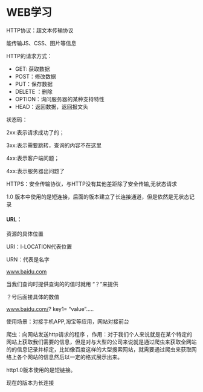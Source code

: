 # WEB学习

HTTP协议：超文本传输协议

能传输JS、CSS、图片等信息

HTTP的请求方式：

* GET: 获取数据
* POST：修改数据
* PUT：保存数据
* DELETE ：删除
* OPTION：询问服务器的某种支持特性
* HEAD：返回数据，返回报文头

状态码：

2xx:表示请求成功了的；

3xx:表示需要跳转，查询的内容不在这里

4xx:表示客户端问题；

4xx:表示服务器出问题了



HTTPS：安全传输协议，与HTTP没有其他差距除了安全传输,无状态请求

1.0 版本中使用的是短连接，后面的版本建立了长连接通道，但是依然是无状态记录

#### URL：

资源的具体位置

URI：l-LOCATION代表位置

URN：代表是名字

www.baidu.com

当我们查询时提供查询的的值时就用 “？”来提供

？号后面接具体的数值

www.baidu.com/? key1= “value”.....

使用场景：对接手机APP,淘宝等应用，网站对接前台



爬虫：向网站发送http请求的程序 ，作用：对于我们个人来说就是在某个特定的网站上获取我们需要的信息，但是对与大型的公司来说就是通过爬虫来获取全网站的的信息记录并标定，比如像百度这样的大型搜索网站，就需要通过爬虫来获取网络上各个网站的信息然后以一定的格式展示出来。

http1.0版本使用的是短链接。

现在的版本为长连接

